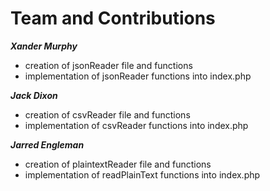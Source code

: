 # Team and Contributions

***Xander Murphy***
- creation of jsonReader file and functions
- implementation of jsonReader functions into index.php


***Jack Dixon***
- creation of csvReader file and functions
- implementation of csvReader functions into index.php


***Jarred Engleman***
- creation of plaintextReader file and functions
- implementation of readPlainText functions into index.php
